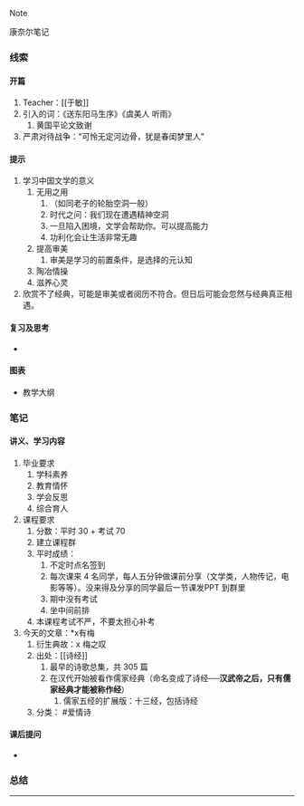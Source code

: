 > [!NOTE]
> 康奈尔笔记

### 线索
#### 开篇
1. Teacher：[[于敏]]
2. 引入的词：《送东阳马生序》《虞美人 听雨》
	1. 黄国平论文致谢
3. 严肃对待战争：“可怜无定河边骨，犹是春闺梦里人”
#### 提示
1. 学习中国文学的意义
	1. 无用之用
		1. （如同老子的轮胎空洞一般）
		2. 时代之问：我们现在遭遇精神空洞
		3. 一旦陷入困境，文学会帮助你。可以提高能力
		4. 功利化会让生活非常无趣
	2. 提高审美
		1. 审美是学习的前置条件，是选择的元认知
	3. 陶冶情操
	4. 滋养心灵
2. 欣赏不了经典，可能是审美或者阅历不符合。但日后可能会忽然与经典真正相遇。
#### 复习及思考
- 
#### 图表
- 教学大纲
### 笔记
#### 讲义、学习内容
1. 毕业要求
	1. 学科素养
	2. 教育情怀
	3. 学会反思
	4. 综合育人
2. 课程要求
	1. 分数：平时 30 + 考试 70
	2. 建立课程群
	3. 平时成绩：
		1. 不定时点名签到
		2. 每次课来 4 名同学，每人五分钟做课前分享（文学类，人物传记，电影等等）。没来得及分享的同学最后一节课发PPT 到群里
		3. 期中没有考试
		4. 坐中间前排
	4. 本课程考试不严，不要太担心补考
3. 今天的文章：*x有梅
	1. 衍生典故：x 梅之叹
	2. 出处：[[诗经]]
		1. 最早的诗歌总集，共 305 篇
		2. 在汉代开始被看作儒家经典（命名变成了诗经──**汉武帝之后，只有儒家经典才能被称作经**）
			1. 儒家五经的扩展版：十三经，包括诗经
	3. 分类： #爱情诗
#### 课后提问
- 
### 总结

---

